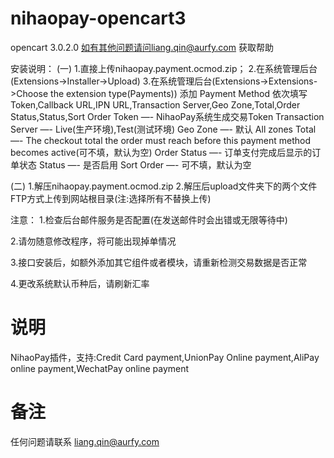 # nihaopay-opencart3
opencart 3.0.2.0
 如有其他问题请问liang.qin@aurfy.com 获取帮助
 
 安装说明：
(一)
1.直接上传nihaopay.payment.ocmod.zip；
2.在系统管理后台(Extensions->Installer->Upload)
3.在系统管理后台(Extensions->Extensions->Choose the extension type(Payments))
添加 Payment Method
依次填写Token,Callback URL,IPN URL,Transaction Server,Geo Zone,Total,Order Status,Status,Sort Order
Token              —- NihaoPay系统生成交易Token
Transaction Server —- Live(生产环境),Test(测试环境)
Geo Zone	       —- 默认 All zones
Total		       —- The checkout total the order must reach before this payment method becomes active(可不填，默认为空)
Order Status       —- 订单支付完成后显示的订单状态
Status             —- 是否启用
Sort Order         —- 可不填，默认为空
 
(二)
1.解压nihaopay.payment.ocmod.zip
2.解压后upload文件夹下的两个文件FTP方式上传到网站根目录(注:选择所有不替换上传)



注意：
1.检查后台邮件服务是否配置(在发送邮件时会出错或无限等待中)
 
2.请勿随意修改程序，将可能出现掉单情况
 
3.接口安装后，如额外添加其它组件或者模块，请重新检测交易数据是否正常

4.更改系统默认币种后，请刷新汇率

说明
================
NihaoPay插件，支持:Credit Card payment,UnionPay Online payment,AliPay online payment,WechatPay online payment



备注
==================

任何问题请联系  liang.qin@aurfy.com 
